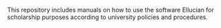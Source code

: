 This repository includes manuals on how to use the software Ellucian for scholarship purposes according to university policies and procedures.
